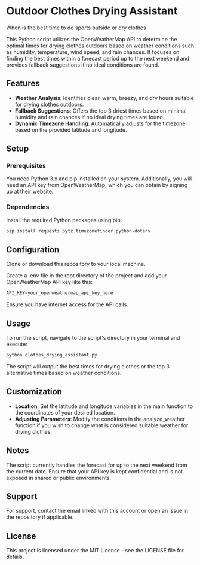 # Outdoor Clothes Drying Assistant
When is the best time to do sports outside or dry clothes

This Python script utilizes the OpenWeatherMap API to determine the optimal times for drying clothes outdoors based on weather conditions such as humidity, temperature, wind speed, and rain chances. It focuses on finding the best times within a forecast period up to the next weekend and provides fallback suggestions if no ideal conditions are found.

## Features

- **Weather Analysis**: Identifies clear, warm, breezy, and dry hours suitable for drying clothes outdoors.
- **Fallback Suggestions**: Offers the top 3 driest times based on minimal humidity and rain chances if no ideal drying times are found.
- **Dynamic Timezone Handling**: Automatically adjusts for the timezone based on the provided latitude and longitude.

## Setup

### Prerequisites

You need Python 3.x and pip installed on your system. Additionally, you will need an API key from OpenWeatherMap, which you can obtain by signing up at their website.

### Dependencies

Install the required Python packages using pip:
```bash
pip install requests pytz timezonefinder python-dotenv
```

## Configuration
Clone or download this repository to your local machine.

Create a .env file in the root directory of the project and add your OpenWeatherMap API key like this:
```bash
API_KEY=your_openweathermap_api_key_here
```
Ensure you have internet access for the API calls.

## Usage
To run the script, navigate to the script's directory in your terminal and execute:

```bash
python clothes_drying_assistant.py
```

The script will output the best times for drying clothes or the top 3 alternative times based on weather conditions.

## Customization
- **Location**: Set the latitude and longitude variables in the main function to the coordinates of your desired location.
- **Adjusting Parameters**: Modify the conditions in the analyze_weather function if you wish to change what is considered suitable weather for drying clothes.

## Notes
The script currently handles the forecast for up to the next weekend from the current date.
Ensure that your API key is kept confidential and is not exposed in shared or public environments.

## Support
For support, contact the email linked with this account or open an issue in the repository if applicable.

## License
This project is licensed under the MIT License - see the LICENSE file for details.

